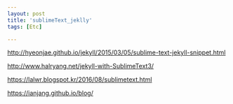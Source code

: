 ```yaml
---
layout: post
title: 'sublimeText_jeklly'
tags: [Etc]

---
```





http://hyeonjae.github.io/jekyll/2015/03/05/sublime-text-jekyll-snippet.html

http://www.halryang.net/jekyll-with-SublimeText3/

https://lalwr.blogspot.kr/2016/08/sublimetext.html

https://ianjang.github.io/blog/